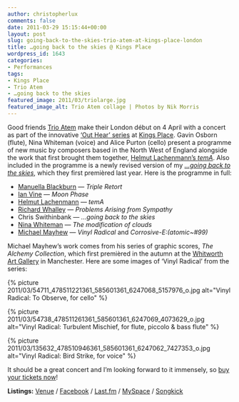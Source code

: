 ```yaml
---
author: christopherlux
comments: false
date: 2011-03-29 15:15:44+00:00
layout: post
slug: going-back-to-the-skies-trio-atem-at-kings-place-london
title: …going back to the skies @ Kings Place
wordpress_id: 1643
categories:
- Performances
tags:
- Kings Place
- Trio Atem
- …going back to the skies
featured_image: 2011/03/triolarge.jpg
featured_image_alt: Trio Atem collage | Photos by Nik Morris
---
```


Good friends [Trio Atem](http://www.myspace.com/trioatem) make their London début on 4 April with a concert as part of the innovative [‘Out Hear’ series](http://www.kingsplace.co.uk/whats-on-book-tickets/out-hear) at [Kings Place](http://www.kingsplace.co.uk/). Gavin Osborn (flute), Nina Whiteman (voice) and Alice Purton (cello) present a programme of new music by composers based in the North West of England alongside the work that first brought them together, [Helmut Lachenmann’s _temA_](/2011/03/a-structure-of-physicalities-helmut-lachenmann-tema/). Also included in the programme is a newly revised version of my [_…going back to the skies_](/2010/02/back-to-the-skies/), which they first premièred last year. Here is the programme in full:

  * [Manuella Blackburn](https://www.manuellablackburn.com/) — _Triple Retort_
  * [Ian Vine](http://www.ianvine.com/) — _Moon Phase_
  * [Helmut Lachenmann](https://www.v2.chrisswithinbank.net/tag/helmut-lachenmann/) — _temA_
  * [Richard Whalley](http://www.richardwhalley.com/) — _Problems Arising from Sympathy_
  * Chris Swithinbank — _…going back to the skies_
  * [Nina Whiteman](/2010/11/composer-portrait-nina-whiteman/) — _The modification of clouds_
  * [Michael Mayhew](http://www.michaelmayhew.com/) — _Vinyl Radical_ and _Corrosive-E:(atomic~#99)_

Michael Mayhew’s work comes from his series of graphic scores, _The Alchemy Collection_, which first premièred in the autumn at the [Whitworth Art Gallery](http://www.whitworth.manchester.ac.uk/) in Manchester. Here are some images of ‘Vinyl Radical’ from the series:

{% picture 2011/03/54711_478511221361_585601361_6247068_5157976_o.jpg alt="Vinyl Radical: To Observe, for cello" %}

{% picture 2011/03/54738_478511261361_585601361_6247069_4073629_o.jpg alt="Vinyl Radical: Turbulent Mischief, for flute, piccolo & bass flute" %}

{% picture 2011/03/135632_478510946361_585601361_6247062_7427353_o.jpg alt="Vinyl Radical: Bird Strike, for voice" %}

It should be a great concert and I’m looking forward to it immensely, so [buy your tickets now](http://www.kingsplace.co.uk/book-tickets?perfno=6007)!

**Listings:** [Venue](http://www.kingsplace.co.uk/whats-on-book-tickets/music/trio-atem) / [Facebook](http://www.facebook.com/event.php?eid=196866133666257) / [Last.fm](http://www.last.fm/event/1798779+Trio+Atem) / [MySpace](http://tinyurl.com/24b8lln) / [Songkick](http://www.songkick.com/concerts/8251786-trio-atem-at-kings-place)
